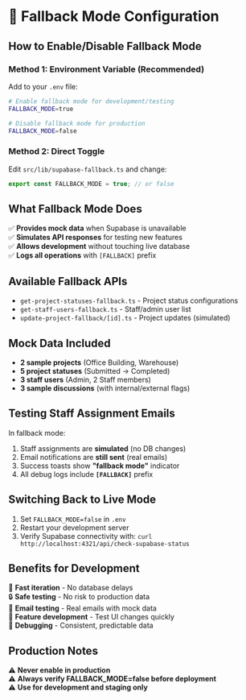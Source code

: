 # 🔧 Fallback Mode Configuration

## How to Enable/Disable Fallback Mode

### Method 1: Environment Variable (Recommended)

Add to your `.env` file:

```bash
# Enable fallback mode for development/testing
FALLBACK_MODE=true

# Disable fallback mode for production
FALLBACK_MODE=false
```

### Method 2: Direct Toggle

Edit `src/lib/supabase-fallback.ts` and change:

```typescript
export const FALLBACK_MODE = true; // or false
```

## What Fallback Mode Does

✅ **Provides mock data** when Supabase is unavailable  
✅ **Simulates API responses** for testing new features  
✅ **Allows development** without touching live database  
✅ **Logs all operations** with `[FALLBACK]` prefix

## Available Fallback APIs

- `get-project-statuses-fallback.ts` - Project status configurations
- `get-staff-users-fallback.ts` - Staff/admin user list
- `update-project-fallback/[id].ts` - Project updates (simulated)

## Mock Data Included

- **2 sample projects** (Office Building, Warehouse)
- **5 project statuses** (Submitted → Completed)
- **3 staff users** (Admin, 2 Staff members)
- **3 sample discussions** (with internal/external flags)

## Testing Staff Assignment Emails

In fallback mode:

1. Staff assignments are **simulated** (no DB changes)
2. Email notifications are **still sent** (real emails)
3. Success toasts show **"fallback mode"** indicator
4. All debug logs include **`[FALLBACK]`** prefix

## Switching Back to Live Mode

1. Set `FALLBACK_MODE=false` in `.env`
2. Restart your development server
3. Verify Supabase connectivity with: `curl http://localhost:4321/api/check-supabase-status`

## Benefits for Development

🚀 **Fast iteration** - No database delays  
🔒 **Safe testing** - No risk to production data  
📧 **Email testing** - Real emails with mock data  
🎯 **Feature development** - Test UI changes quickly  
🐛 **Debugging** - Consistent, predictable data

## Production Notes

⚠️ **Never enable in production**  
⚠️ **Always verify FALLBACK_MODE=false before deployment**  
⚠️ **Use for development and staging only**
